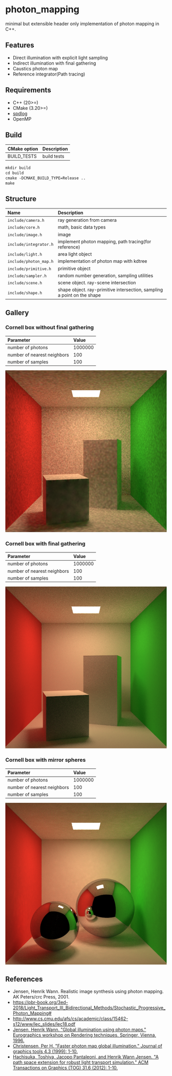 # photon_mapping

minimal but extensible header only implementation of photon mapping in C++.

## Features

* Direct illumination with explicit light sampling
* Indirect illumination with final gathering
* Caustics photon map
* Reference integrator(Path tracing)

## Requirements

* C++ (20>=)
* CMake (3.20>=)
* [spdlog](https://github.com/gabime/spdlog)
* OpenMP

## Build

|CMake option|Description|
|:--|:--|
|BUILD_TESTS|build tests|

```
mkdir build
cd build
cmake -DCMAKE_BUILD_TYPE=Release ..
make
```

## Structure

|Name|Description|
|:--|:--|
|`include/camera.h`|ray generation from camera|
|`include/core.h`|math, basic data types|
|`include/image.h`|image|
|`include/integrator.h`|implement photon mapping, path tracing(for reference)|
|`include/light.h`|area light object|
|`include/photon_map.h`|implementation of photon map with kdtree|
|`include/primitive.h`|primitive object|
|`include/sampler.h`|random number generation, sampling utilities|
|`include/scene.h`|scene object. ray-scene intersection|
|`include/shape.h`|shape object. ray-primitive intersection, sampling a point on the shape|

## Gallery

### Cornell box without final gathering

|Parameter|Value|
|:--|:--| 
|number of photons|1000000|
|number of nearest neighbors|100|
|number of samples|100|

![](img/without_final_gathering_100.png)

### Cornell box with final gathering

|Parameter|Value|
|:--|:--| 
|number of photons|1000000|
|number of nearest neighbors|100|
|number of samples|100|

![](img/final_gathering_100.png)

### Cornell box with mirror spheres

|Parameter|Value|
|:--|:--| 
|number of photons|1000000|
|number of nearest neighbors|100|
|number of samples|100|

![](img/pm_mirror_with_final_gathering_recursive_id.png)

## References

* Jensen, Henrik Wann. Realistic image synthesis using photon mapping. AK Peters/crc Press, 2001.
* https://pbr-book.org/3ed-2018/Light_Transport_III_Bidirectional_Methods/Stochastic_Progressive_Photon_Mapping# 
* http://www.cs.cmu.edu/afs/cs/academic/class/15462-s12/www/lec_slides/lec18.pdf
* [Jensen, Henrik Wann. "Global illumination using photon maps." Eurographics workshop on Rendering techniques. Springer, Vienna, 1996.](https://link.springer.com/chapter/10.1007/978-3-7091-7484-5_3)
* [Christensen, Per H. "Faster photon map global illumination." Journal of graphics tools 4.3 (1999): 1-10.](https://doi.org/10.1080/10867651.1999.10487505)
* [Hachisuka, Toshiya, Jacopo Pantaleoni, and Henrik Wann Jensen. "A path space extension for robust light transport simulation." ACM Transactions on Graphics (TOG) 31.6 (2012): 1-10.](https://dl.acm.org/doi/10.1145/2366145.2366210)